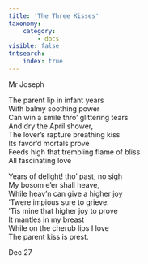 ```yaml
---
title: 'The Three Kisses'
taxonomy:
    category:
        - docs
visible: false
tntsearch:
    index: true
---
```


<div class="author">Mr Joseph</div>

The parent lip in infant years  
With balmy soothing power  
Can win a smile thro’ glittering tears  
And dry the April shower,  
The lover’s rapture breathing kiss  
Its favor’d mortals prove  
Feeds high that trembling flame of bliss  
All fascinating love  

Years of delight! tho’ past, no sigh  
My bosom e’er shall heave,  
While heav’n can give a higher joy  
’Twere impious sure to grieve:  
’Tis mine that higher joy to prove  
It mantles in my breast  
While on the cherub lips I love  
The parent kiss is prest.

Dec 27